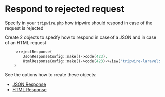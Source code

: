 # Respond to rejected request

Specify in your ``tripwire.php`` how tripwire should respond in case of the request is rejected

Create 2 objects to specify how to respond in case of a JSON and in case of an HTML request
```php
    ->rejectResponse(
        JsonResponseConfig::make()->code(423),
        HtmlResponseConfig::make()->code(423)->view('tripwire-laravel::blocked'),
    )
```

See the options how to create these objects:
* [JSON Response](json-response.md)
* [HTML Response](html-response.md)

